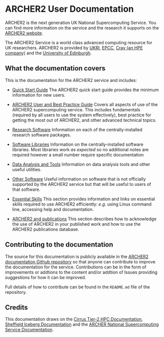 # ARCHER2 User Documentation

ARCHER2 is the next generation UK National Supercomputing Service. You
can find more information on the service and the research it supports on
the [ARCHER2 website](https://www.archer2.ac.uk).

The ARCHER2 Service is a world class advanced computing resource for UK
researchers. ARCHER2 is provided by [UKRI](https://www.ukri.org/),
[EPCC](https://www.epcc.ed.ac.uk/), [Cray (an HPE
company)](https://www.cray.com/) and the [University of
Edinburgh](https://www.ed.ac.uk/).

## What the documentation covers

This is the documentation for the ARCHER2 service and includes:

  - [Quick Start Guide](quick-start/overview.md)
    The ARCHER2 quick start guide provides the minimum information for
    new users.

  - [ARCHER2 User and Best Practice Guide](user-guide/index.md)
    Covers all aspects of use of the ARCHER2 supercomputing service.
    This includes fundamentals (required by all users to use the system
    effectively), best practice for getting the most out of ARCHER2, and
    other advanced technical topics.

  - [Research Software](research-software/index.md)
    Information on each of the centrally-installed research software
    packages.

  - [Software Libraries](software-libraries/index.md)
    Information on the centrally-installed software libraries. Most
    libraries work *as expected* so no additional notes are required
    however a small number require specific documentation

  - [Data Analysis and Tools](data-tools/index.md)
    Information on data analysis tools and other useful utilities.

  - [Other Software](other-software/index.md)
    Useful information on software that is not officially supported by the 
    ARCHER2 service but that will be useful to users of that software.

  - [Essential Skills](essentials/index.md)
    This section provides information and links on essential skills
    required to use ARCHER2 efficiently: *e.g.* using Linux command
    line, accessing help and documentation.

  - [ARCHER2 and publications](publish/index.md)
    This section describes how to acknowledge the use of ARCHER2 in
    your published work and how to use the ARCHER2 publications 
    database.

## Contributing to the documentation

The source for this documentation is publicly available in the [ARCHER2
documentation Github
repository](https://github.com/ARCHER2-HPC/archer2-docs) so that anyone
can contribute to improve the documentation for the service.
Contributions can be in the form of improvements or addtions to the
content and/or addtion of Issues providing suggestions for how it can be
improved.

Full details of how to contribute can be found in the `README.md` file of
the repository.

## Credits

This documentation draws on the [Cirrus Tier-2 HPC
Documentation](https://cirrus.readthedocs.io), [Sheffield Iceberg
Documentation](https://docs.hpc.shef.ac.uk/) and the [ARCHER National
Supercomputing Service
Documentation](http://www.archer.ac.uk/documentation/).


